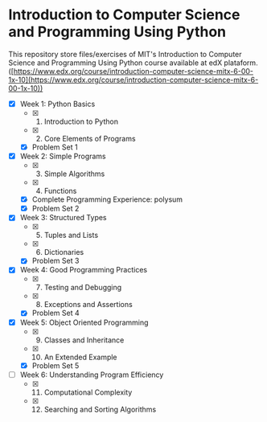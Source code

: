 # Introduction to Computer Science and Programming Using Python

This repository store files/exercises of MIT's Introduction to Computer Science and Programming Using Python course available at edX plataform. ([https://www.edx.org/course/introduction-computer-science-mitx-6-00-1x-10](https://www.edx.org/course/introduction-computer-science-mitx-6-00-1x-10))

- [x] Week 1: Python Basics
    - [x] 1. Introduction to Python
    - [x] 2. Core Elements of Programs
    - [x] Problem Set 1

- [x] Week 2: Simple Programs
    - [x] 3. Simple Algorithms
    - [x] 4. Functions 
    - [x] Complete Programming Experience: polysum
    - [x] Problem Set 2

- [x] Week 3: Structured Types
    - [x] 5. Tuples and Lists
    - [x] 6. Dictionaries
    - [x] Problem Set 3

- [x] Week 4: Good Programming Practices
    - [x] 7. Testing and Debugging
    - [x] 8. Exceptions and Assertions
    - [x] Problem Set 4

- [x] Week 5: Object Oriented Programming
    - [x] 9. Classes and Inheritance
    - [x] 10. An Extended Example
    - [x] Problem Set 5

- [ ] Week 6: Understanding Program Efficiency
    - [x] 11. Computational Complexity
    - [x] 12. Searching and Sorting Algorithms
